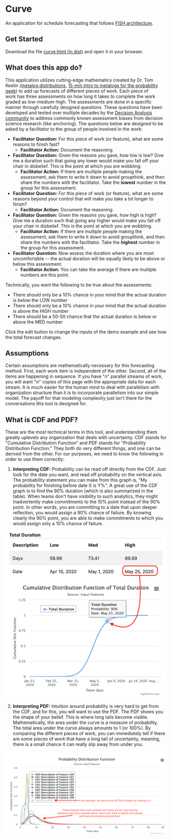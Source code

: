 # Curve
An application for schedule forecasting that follows [FISH architecture](https://github.com/behappyrightnow/DA-Tools).

## Get Started
Download the file [curve.html (in dist)](https://github.com/behappyrightnow/DA-Tools/blob/master/Curve/dist/curve.html) and open it in your browser. 

## What does this app do?
This application utilizes cutting-edge mathematics created by Dr. Tom Keelin ([metalog distributions](http://metalogdistributions.com/), [15-min intro to metalogs for the probability geek](https://www.youtube.com/watch?v=6NT7Y-IFfoQ&list=PL2wNjYYUmtqkmZQ_MmpHC1dGPC630Q85X&index=5)) to add up forecasts of different pieces of work. Each piece of work has three assessments on how long it takes to complete the work graded as low-medium-high. The assessments are done in a specific manner through carefully designed questions. These questions have been developed and tested over multiple decades by the [Decision Analysis community](http://decisionprofessionals.com) to address commonly known assessment biases from decision science research (like anchoring). The questions below are designed to be asked by a facilitator to the group of people involved in the work:
 * **Facilitator Question:** For this piece of work (or feature), what are some reasons to finish fast?
   * **Facilitator Action:** Document the reasoning 
 * **Facilitator Question:** Given the reasons you gave, how low is low? Give me a duration such that going any lower would make you fall off your chair in disbelief. This is the point at which you are wobbling.
   * **Facilitator Action:** If there are multiple people making the assessment, ask them to write it down to avoid groupthink, and then share the numbers with the facilitator. Take the **lowest** number in the group for this assessment.
 * **Facilitator Question:** For this piece of work (or feature), what are some reasons beyond your control that will make you take a lot longer to finish?
   * **Facilitator Action:** Document the reasoning 
 * **Facilitator Question:** Given the reasons you gave, how high is high? Give me a duration such that going any higher would make you fall off your chair in disbelief. This is the point at which you are wobbling.
   * **Facilitator Action:** If there are multiple people making the assessment, ask them to write it down to avoid groupthink, and then share the numbers with the facilitator. Take the **highest** number in the group for this assessment.
 * **Facilitator Question:** Now assess the duration where you are most uncomfortable -- the actual duration will be equally likely to be above or below this assessment.
   * **Facilitator Action:** You can take the average if there are multiple numbers are this point.
  
Technically, you want the following to be true about the assessments:
  * There should only be a 10% chance in your mind that the actual duration is below the LOW number
  * There should only be a 10% chance in your mind that the actual duration is above the HIGH number
  * There should be a 50-50 chance that the actual duration is below or above the MED number
  
Click the edit button to change the inputs of the demo example and see how the total forecast changes.

## Assumptions
Certain assumptions are mathematically necessary for this forecasting method. First, each work item is independent of the other. Second, all of the items are happening in sequence. If you have "n" parallel streams of work, you will want "n" copies of this page with the appropriate data for each stream. It is much easier for the human mind to deal with parallelism with organization structure than it is to incorporate parallelism into our simple model. The payoff for that modeling complexity just isn't there for the conversations this tool is designed for.

## What is CDF and PDF?
These are the most technical terms in this tool, and understanding them greatly uplevels any organization that deals with uncertainty. CDF stands for "Cumulative Distribution Function" and PDF stands for "Probability Distribution Function." They both do very different things, and one can be derived from the other. For our purposes, we need to know the following in order to use them correctly:
 1. **Interpreting CDF:** Probability can be read off directly from the CDF. Just look for the date you want, and read off probability on the vertical axis. The probability statement you can make from this graph is, "My probability for finishing before date X is Y%". A great use of the CDF graph is to find the 90% duration (which is also summarized in the table). When teams don't have visibility to such analytics, they might inadvertently make commitments to the 10% point instead of the 90% point. In other words, you are committing to a date that upon deeper reflection, you would assign a 90% chance of failure. By knowing clearly the 90% point, you are able to make commitments to which you would assign only a 10% chance of failure.
 
 ![Total Duration CDF Example][DurationExample]

[DurationExample]: https://github.com/behappyrightnow/DA-Tools/blob/master/Curve/img/ninetyPercentPoint.png "Total Duration CDF Example"
 
 2. **Interpreting PDF:** Intuition around probability is very hard to get from the CDF, and for this, you will want to use the PDF. The PDF shows you the shape of your belief. This is where long tails become visible. Mathematically, the area under the curve is a measure of probability. The total area under the curve always amounts to 1 (or 100%). By comparing the different pieces of work, you can immediately tell if there are some pieces of work that have a long tail of uncertainty, meaning, there is a small chance it can really slip away from under you.

![PDF Example][PDFExample]

[PDFExample]: https://github.com/behappyrightnow/DA-Tools/blob/master/Curve/img/pdfExample.png "PDF Example"
 
 
   

